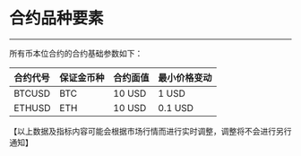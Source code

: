 # 合约品种要素

------

所有币本位合约的合约基础参数如下：

| 合约代号 | 保证金币种 | 合约面值 | 最小价格变动 |
| :------- | :--------- | :------- | :----------- |
| BTCUSD   | BTC        | 10 USD   | 1 USD        |
| ETHUSD   | ETH        | 10 USD   | 0.1 USD      |

【以上数据及指标内容可能会根据市场行情而进行实时调整，调整将不会进行另行通知】

